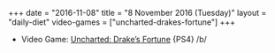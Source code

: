 +++
date = "2016-11-08"
title = "8 November 2016 (Tuesday)"
layout = "daily-diet"
video-games = ["uncharted-drakes-fortune"]
+++

<ul>
<li class="entry video-games">Video Game: <a href="/video-games/uncharted-drakes-fortune">Uncharted: Drake’s Fortune</a> {PS4} /b/</li>
</ul>